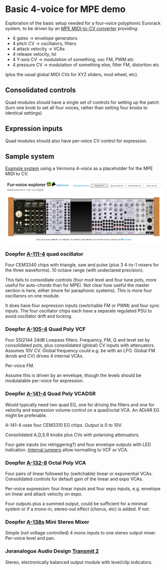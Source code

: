 # Basic 4-voice for MPE demo

Exploration of the basic setup needed for a four-voice polyphonic Eurorack system, to be driven by an [MPE MIDI-to-CV converter](Design%20notes.md) providing:

- 4 gates → envelope generators
- 4 pitch CV → oscillators, filters
- 4 attack velocity -> VCAs
- 4 release velocity, lol
- 4 Y-axis CV → modulation of something, osc FM, PWM etc
- 4 pressure CV → modulation of something else, filter FM, distortion etc

(plus the usual global MIDI CVs for XYZ sliders, mod wheel, etc).

## Consolidated controls

Quad modules should have a single set of controls for setting up the patch (turn one knob to set all four voices, rather than setting four knobs to identical settings)

## Expression inputs

Quad modules should also have per-voice CV control for expression.

## Sample system

[Example system](https://www.modulargrid.net/e/racks/view/901763) using a Vermona 4-voice as a placeholder for the MPE MIDI to CV.

![sample system](img/fur-voice.png)

### Doepfer [A-111-4](http://www.doepfer.de/A1114.htm) quad oscillator

Four CEM3340 chips with triangle, saw and pulse (plus 3 4-to-1 mixers for the three waveforms). 10 octave range (with undeclared precision).

This fails to consoldiate controls (four mod level and four tune pots, more useful for auto-chords than for MPE). Not clear how useful the master section is here, either (more for paraphonic systems). This is more four oscillarors on one module.

It does have four expression inputs (switchable FM or PWM) and four sync inputs. The four oscillator chips each have a separate regulated PSU to avoid oscillator drift and locking.

### Doepfer [A-105-4](http://www.doepfer.de/a1054.htm) Quad Poly VCF

Four SSI2144 24dB Lowpass filters. Frequency, FM, Q and level set by consolidated pots, plus consolidated (global) CV inputs with attenuators. Assumes 10V CV. Global frequency could e.g. be with an LFO. Global FM (knob and CV) drives 4 internal VCAs.

Per-voice FM.

Assume this is driven by an envelope, though the levels should be modulatable per-voice for expression.

### Doepfer [A-141-4](http://www.doepfer.de/a1414.htm) Quad Poly VCADSR

Would typically need two quad EG, one for driving the filters and one for velocity and expression volume control on a quad/octal VCA. An AD/AR EG might be preferable.

A-141-4 uses four CEM3310 EG chips. Output is 0 to 10V.

Consolidated A,D,S.R knobs plus CVs with polarising attenuators.

Four gate inputs (no retriggering?) and four envelope outputs with LED indication. [Internal jumpers](http://www.doepfer.de/a100_man/A141_4_connectors_and_jumpers.pdf) allow normalling to VCF or VCA.

### Doepfer [A-132-8](http://www.doepfer.de/a1328.htm) Octal Poly VCA

Four pairs of linear followed by (switchable) linear or exponential VCAs. Consolidated controls for default gain of the linear and expo VCAs.

Per-voice expression: four linear inputs and four expo inputs, e.g. envelope on linear and attack velocity on expo.

Four outputs plus a summed output, could be sufficient for a minimal system or if a mono-in, stereo-out effect (chorus, etc) is added. If not:

### Doepfer [A-138s](http://www.doepfer.de/A138s.htm) Mini Stereo Mixer

Simple (not voltage controlled) 4 mono inputs to one stereo output mixer. Per-voice level and pan.

### Joranalogue Audio Design [Transmit 2](https://joranalogue.com/collections/eurorack/products/transmit-2)

Stereo, electronically balanced output module with level/clip indicators.